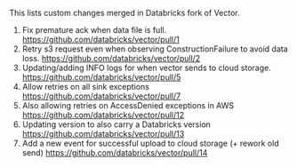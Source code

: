 This lists custom changes merged in Databricks fork of Vector.
1. Fix premature ack when data file is full. https://github.com/databricks/vector/pull/1
2. Retry s3 request even when observing ConstructionFailure to avoid data loss. https://github.com/databricks/vector/pull/2
3. Updating/adding INFO logs for when vector sends to cloud storage. https://github.com/databricks/vector/pull/5
4. Allow retries on all sink exceptions https://github.com/databricks/vector/pull/7
5. Also allowing retries on AccessDenied exceptions in AWS https://github.com/databricks/vector/pull/12
6. Updating version to also carry a Databricks version https://github.com/databricks/vector/pull/13
7. Add a new event for successful upload to cloud storage (+ rework old send) https://github.com/databricks/vector/pull/14
